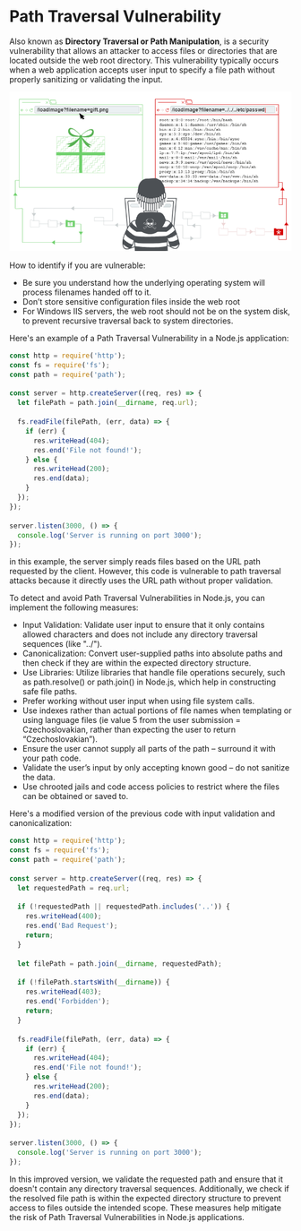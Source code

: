 # Path Traversal Vulnerability

Also known as **Directory Traversal or Path Manipulation**, is a security vulnerability that allows an attacker to access files or directories that are located outside the web root directory. This vulnerability typically occurs when a web application accepts user input to specify a file path without properly sanitizing or validating the input.

![alt text](image.png)

How to identify if you are vulnerable:

- Be sure you understand how the underlying operating system will process filenames handed off to it.
- Don’t store sensitive configuration files inside the web root
- For Windows IIS servers, the web root should not be on the system disk, to prevent recursive traversal back to system directories.

Here's an example of a Path Traversal Vulnerability in a Node.js application:

```js
const http = require('http');
const fs = require('fs');
const path = require('path');

const server = http.createServer((req, res) => {
  let filePath = path.join(__dirname, req.url);

  fs.readFile(filePath, (err, data) => {
    if (err) {
      res.writeHead(404);
      res.end('File not found!');
    } else {
      res.writeHead(200);
      res.end(data);
    }
  });
});

server.listen(3000, () => {
  console.log('Server is running on port 3000');
});
```

in this example, the server simply reads files based on the URL path requested by the client. However, this code is vulnerable to path traversal attacks because it directly uses the URL path without proper validation.

To detect and avoid Path Traversal Vulnerabilities in Node.js, you can implement the following measures:

- Input Validation: Validate user input to ensure that it only contains allowed characters and does not include any directory traversal sequences (like "../").
- Canonicalization: Convert user-supplied paths into absolute paths and then check if they are within the expected directory structure.
- Use Libraries: Utilize libraries that handle file operations securely, such as path.resolve() or path.join() in Node.js, which help in constructing safe file paths.
- Prefer working without user input when using file system calls.
- Use indexes rather than actual portions of file names when templating or using language files (ie value 5 from the user submission = Czechoslovakian, rather than expecting the user to return “Czechoslovakian”).
- Ensure the user cannot supply all parts of the path – surround it with your path code.
- Validate the user’s input by only accepting known good – do not sanitize the data.
- Use chrooted jails and code access policies to restrict where the files can be obtained or saved to.

Here's a modified version of the previous code with input validation and canonicalization:

```js
const http = require('http');
const fs = require('fs');
const path = require('path');

const server = http.createServer((req, res) => {
  let requestedPath = req.url;

  if (!requestedPath || requestedPath.includes('..')) {
    res.writeHead(400);
    res.end('Bad Request');
    return;
  }

  let filePath = path.join(__dirname, requestedPath);

  if (!filePath.startsWith(__dirname)) {
    res.writeHead(403);
    res.end('Forbidden');
    return;
  }

  fs.readFile(filePath, (err, data) => {
    if (err) {
      res.writeHead(404);
      res.end('File not found!');
    } else {
      res.writeHead(200);
      res.end(data);
    }
  });
});

server.listen(3000, () => {
  console.log('Server is running on port 3000');
});
```

In this improved version, we validate the requested path and ensure that it doesn't contain any directory traversal sequences. Additionally, we check if the resolved file path is within the expected directory structure to prevent access to files outside the intended scope. These measures help mitigate the risk of Path Traversal Vulnerabilities in Node.js applications.
